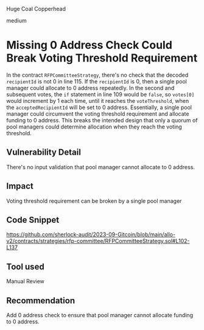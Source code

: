 Huge Coal Copperhead

medium

# Missing 0 Address Check Could Break Voting Threshold Requirement

In the contract `RFPCommitteeStrategy`, there's no check that the decoded `recipientId` is not 0 in line 115. If the `recipientId` is 0, then a single pool manager could allocate to 0 address repeatedly. In the second and subsequent votes, the `if` statement in line 109 would be `false`, so `votes[0]` would increment by 1 each time, until it reaches the `voteThreshold`, when the `acceptedRecipientId` will be set to 0 address. Essentially, a single pool manager could circumvent the voting threshold requirement and allocate funding to 0 address. This breaks the intended design that only a quorum of pool managers could determine allocation when they reach the voting threshold. 

## Vulnerability Detail

There's no input validation that pool manager cannot allocate to 0 address. 

## Impact

Voting threshold requirement can be broken by a single pool manager

## Code Snippet

https://github.com/sherlock-audit/2023-09-Gitcoin/blob/main/allo-v2/contracts/strategies/rfp-committee/RFPCommitteeStrategy.sol#L102-L137

## Tool used

Manual Review

## Recommendation

Add 0 address check to ensure that pool manager cannot allocate funding to 0 address. 